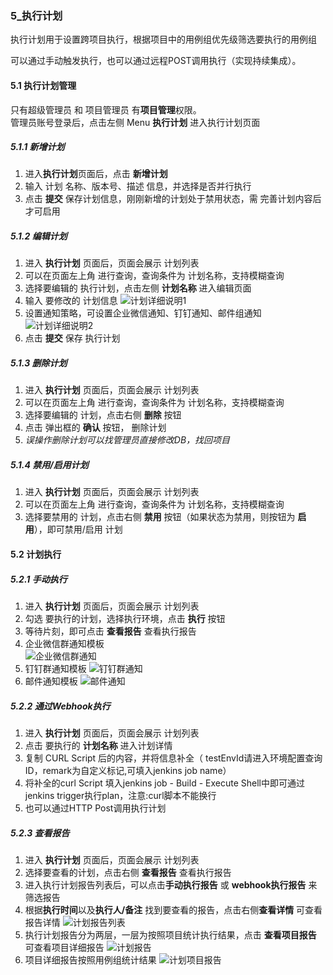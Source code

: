 ### 5_执行计划
执行计划用于设置跨项目执行，根据项目中的用例组优先级筛选要执行的用例组

可以通过手动触发执行，也可以通过远程POST调用执行（实现持续集成）。

#### 5.1 执行计划管理
只有超级管理员 和 项目管理员 有**项目管理**权限。  
管理员账号登录后，点击左侧 Menu **执行计划** 进入执行计划页面
##### 5.1.1 新增计划
1. 进入**执行计划**页面后，点击 **新增计划**  
2. 输入 计划 名称、版本号、描述 信息，并选择是否并行执行
3. 点击 **提交** 保存计划信息，刚刚新增的计划处于禁用状态，需 完善计划内容后才可启用
##### 5.1.2 编辑计划
1. 进入 **执行计划** 页面后，页面会展示 计划列表
2. 可以在页面左上角 进行查询，查询条件为 计划名称，支持模糊查询
3. 选择要编辑的 执行计划，点击左侧 **计划名称** 进入编辑页面
4. 输入 要修改的 计划信息
    ![计划详细说明1](images/project/plan/planDetail1.png)
5. 设置通知策略，可设置企业微信通知、钉钉通知、邮件组通知
    ![计划详细说明2](images/project/plan/planDetail2.png)
6. 点击 **提交** 保存 执行计划
##### 5.1.3 删除计划
1. 进入 **执行计划** 页面后，页面会展示 计划列表
2. 可以在页面左上角 进行查询，查询条件为 计划名称，支持模糊查询
3. 选择要编辑的 计划，点击右侧 **删除** 按钮
4. 点击 弹出框的 **确认** 按钮， 删除计划
5. *误操作删除计划可以找管理员直接修改DB，找回项目*
##### 5.1.4 禁用/启用计划
1. 进入 **执行计划** 页面后，页面会展示 计划列表
2. 可以在页面左上角 进行查询，查询条件为 计划名称，支持模糊查询
3. 选择要禁用的 计划，点击右侧 **禁用** 按钮（如果状态为禁用，则按钮为 **启用**），即可禁用/启用 计划

#### 5.2 计划执行
##### 5.2.1 手动执行
1. 进入 **执行计划** 页面后，页面会展示 计划列表
2. 勾选 要执行的计划，选择执行环境，点击 **执行** 按钮
3. 等待片刻，即可点击 **查看报告** 查看执行报告
4. 企业微信群通知模板    
![企业微信群通知](images/project/plan/wxworkNotify.png)
5. 钉钉群通知模板
![钉钉群通知](images/project/plan/DingTalkNotify.png)
6. 邮件通知模板
![邮件通知](images/project/plan/mailNotify.png)

##### 5.2.2 通过Webhook执行
1. 进入 **执行计划** 页面后，页面会展示 计划列表
2. 点击 要执行的 **计划名称** 进入计划详情
3. 复制 CURL Script 后的内容，并将信息补全（ testEnvId请进入环境配置查询ID，remark为自定义标记,可填入jenkins job name）
4. 将补全的curl Script 填入jenkins job - Build - Execute Shell中即可通过jenkins trigger执行plan，注意:curl脚本不能换行
5. 也可以通过HTTP Post调用执行计划

##### 5.2.3 查看报告
1. 进入 **执行计划** 页面后，页面会展示 计划列表
2. 选择要查看的计划，点击右侧 **查看报告** 查看执行报告
3. 进入执行计划报告列表后，可以点击**手动执行报告** 或 **webhook执行报告** 来筛选报告
4. 根据**执行时间**以及**执行人/备注** 找到要查看的报告，点击右侧**查看详情** 可查看报告详情
![计划报告列表](images/project/plan/planReportList.png)
5. 执行计划报告分为两层，一层为按照项目统计执行结果，点击 **查看项目报告** 可查看项目详细报告
![计划报告](images/project/plan/planReport.png)
6. 项目详细报告按照用例组统计结果
![计划项目报告](images/project/plan/planProjectReport.png)